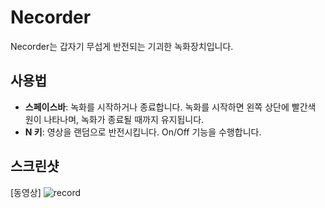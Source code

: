 # Necorder

Necorder는 갑자기 무섭게 반전되는 기괴한 녹화장치입니다.

## 사용법

- **스페이스바**: 녹화를 시작하거나 종료합니다. 녹화를 시작하면 왼쪽 상단에 빨간색 원이 나타나며, 녹화가 종료될 때까지 유지됩니다.
- **N 키**: 영상을 랜덤으로 반전시킵니다. On/Off 기능을 수행합니다.

## 스크린샷

[동영상]
![record](https://github.com/wgdcwd/Necorder/assets/86083157/18edd749-dd92-4de2-81a3-a77bc6c788a0)
